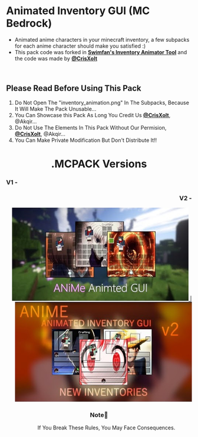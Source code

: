 # Animated Inventory GUI (MC Bedrock)
<DOCTYPE html>
<html>
  <ul>
  <li>Animated anime characters in your minecraft inventory, a few subpacks for each anime character should make you satisfied :)</li>
  <li>This pack code was forked in <a href="https://github.com/Swedeachu/MCPE-Inventory-Animator"><b>Swimfan's Inventory Animator Tool</b></a> and the code was made by <b><a href="https://github.com/CrisXolt">@CrisXolt</a></b></b></a></li>
  </ul>
  <br>
<h2> Please Read Before Using This Pack </h2>

<ol>
  <li>Do Not Open The "inventory_animation.png" In The Subpacks, Because It Will Make The Pack Unusable...</li> 
  <li>You Can Showcase this Pack As Long You Credit Us <b><a href="https://github.com/CrisXolt">@CrisXolt</a></b>, @Akqir...</li> 
  <li>Do Not Use The Elements In This Pack Without Our Permision, <b><a href="https://github.com/CrisXolt">@CrisXolt</a></b>, @Akqir...</li> 
  <li>You Can Make Private Modification But Don't Distribute It!!</li> 
</ol>
<div align="left">                                  <div align="right">
  <h1 align="center">.MCPACK Versions</h1>             <div align="right">
  <h3 align="left">V1 - </h3>                                   <h3 align="right">V2 - </h3>
<a href="https://youtu.be/aakA7UrQl88">                         <a href="https://youtu.be/wFLH5QmgEIU">
  <img src="Screenshots/v1.jpg"></img>            |             <img src="Screenshots/v2.jpg"></img>
</a>                                                      </a>
  </div>                                              </div>

  <h3 align="center" >Note📔</h3>
 <dd  align="center">If You Break These Rules, You May Face Consequences.</dd>
</html>

